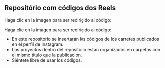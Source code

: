 ## Repositório com códigos dos Reels



Haga clic en la imagen para ser redirigido al código:

Haga clic en la imagen para ser redirigido al código:




- En este repositorio se insertarán los códigos de los carretes publicados en el perfil de Instagram.
- Los proyectos dentro del repositorio están organizados en carpetas con el mismo título que la publicación.
- Siéntete libre de usar los códigos.

